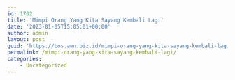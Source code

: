 ```yaml
---
id: 1702
title: 'Mimpi Orang Yang Kita Sayang Kembali Lagi'
date: '2023-01-05T15:05:01+00:00'
author: admin
layout: post
guid: 'https://bos.awn.biz.id/mimpi-orang-yang-kita-sayang-kembali-lagi/'
permalink: /mimpi-orang-yang-kita-sayang-kembali-lagi/
categories:
    - Uncategorized
---
```


